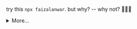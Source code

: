 <!-- ### `npx faizalanwar` -->
<!-- <img src="https://media.giphy.com/media/hvRJCLFzcasrR4ia7z/giphy.gif" width="25px">  -->
<!-- Hi. I'm Faizal  👋, but you can call me Isal(read: e'sal) , 22 years old a 👨‍💻 **` Fullstack Engineer `**, living in West Java, Indonesia.  I’m currently learning about Design thinking and write a program with <i>JavaScript</i> and <i>PhP</i> .  I love open source development and share on [my GitHub profile🚶](https://github.com/faizalanwar). -->
<!-- 
  
- 💻  [What am I doing about Open Source? (**GitHub**, you're already here)](https://github.com/faizalanwar)
- 🐦  [What do I think? (**Twitter**)](https://twitter.com/fzlanwr)
- 🏹  [Curriculum vitae, the path of my life (**LinkedIn**)](https://linkedin.com/in/faizalanwar)

Do not forget to view my open source projects below 👇🏻
 -->


  try this `npx faizalanwar`. but why? -- why not? 🤷🏻‍♂️


 

<details>
  <summary>More...</summary>
  
  <br/> 
  
## Github statistics  &nbsp; ![](https://visitor-badge.glitch.me/badge?page_id=faizalanwar.visitor-badge&left_text=MyPageVisitors)  

  
  
<p align="center">
    <a href="https://github.com/faizalanwar">
       <img height="180em" alt="faizalanwar" src="https://github-readme-streak-stats.herokuapp.com/?user=faizalanwar&hide_border=true"/>
    </a>
</p>
 <p align="center">
  <img height="180em" src="https://github-readme-stats.vercel.app/api?username=faizalanwar&count_private=true&show_icons=true&include_all_commits=true&hide_border=true" alt="faizalanwar's github stats" />
  <img height="180em" src="https://github-readme-stats.vercel.app/api/top-langs/?username=faizalanwar&layout=compact&count_private=true&show_icons=true&include_all_commits=true&hide_border=true" alt="faizalanwar's github stats" /> 
</p>
 <!-- 
 ## My  Wakatime Statistic
  
<!--START_SECTION:waka--> 
<!--END_SECTION:waka--> 
 
  
<!-- ##  Want to build like this ?

clone this repo `npm install && npm update`

#### Publishing to npm

  -  Register an account at npmjs.com if you don’t have one.
  -  Add a user to your CLI by running `npm adduser.`
  -  Provide the username and password you used to register the npm account.
  -  Go to package.json and add following lines **if it doesn't exist** :
  
    `"bin": {
      "your-package-name": "./index.js"
    }`

   - Publish the package. `npm publish --access=public`
   - And to push the updates to npm: `npm publish`

  <hr /> 
    -->
  
  <hr /> 
  
 🎁 Thanks for checking my profile. I got something for you -  [**Flexbox-Guide**](https://flexbox-guide.vercel.app/?ref=https://github.com/faizalanwar) ⚡ A Guide for the concept of `CSS Flexbox`, `Responsive Design` and Simply `CSS code Generator`. 🎉  by souravdev777
</details>



